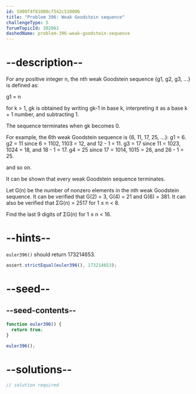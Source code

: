 ```yaml
---
id: 5900f4f81000cf542c51000b
title: "Problem 396: Weak Goodstein sequence"
challengeType: 5
forumTopicId: 302061
dashedName: problem-396-weak-goodstein-sequence
---
```


# --description--

For any positive integer n, the nth weak Goodstein sequence {g1, g2, g3, ...} is defined as:

g1 = n

for k > 1, gk is obtained by writing gk-1 in base k, interpreting it as a base k + 1 number, and subtracting 1.

The sequence terminates when gk becomes 0.

For example, the 6th weak Goodstein sequence is {6, 11, 17, 25, ...}: g1 = 6. g2 = 11 since 6 = 1102, 1103 = 12, and 12 - 1 = 11. g3 = 17 since 11 = 1023, 1024 = 18, and 18 - 1 = 17. g4 = 25 since 17 = 1014, 1015 = 26, and 26 - 1 = 25.

and so on.

It can be shown that every weak Goodstein sequence terminates.

Let G(n) be the number of nonzero elements in the nth weak Goodstein sequence. It can be verified that G(2) = 3, G(4) = 21 and G(6) = 381. It can also be verified that ΣG(n) = 2517 for 1 ≤ n &lt; 8.

Find the last 9 digits of ΣG(n) for 1 ≤ n &lt; 16.

# --hints--

`euler396()` should return 173214653.

```js
assert.strictEqual(euler396(), 173214653);
```

# --seed--

## --seed-contents--

```js
function euler396() {
  return true;
}

euler396();
```

# --solutions--

```js
// solution required
```
